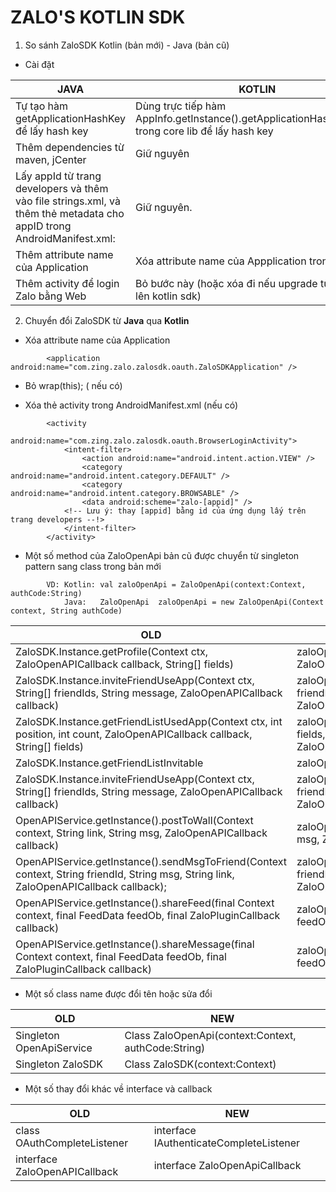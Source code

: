 # **ZALO&#39;S KOTLIN SDK**


1. So sánh ZaloSDK Kotlin (bản mới) - Java (bản cũ)

- Cài đặt

| JAVA | KOTLIN |
| --- | --- |
| Tự tạo hàm getApplicationHashKey để lấy hash key | Dùng trực tiếp hàm AppInfo.getInstance().getApplicationHashKey(this); trong core lib để lấy hash key  |
| Thêm dependencies từ maven, jCenter | Giữ nguyên |
| Lấy appId từ trang developers và thêm vào file strings.xml, và thêm thẻ metadata cho appID trong AndroidManifest.xml: | Giữ nguyên. |
| Thêm attribute name của Application | Xóa attribute name của Appplication trong manifest  |
| Thêm activity để login Zalo bằng Web | Bỏ bước này (hoặc xóa đi nếu upgrade từ java sdk lên kotlin sdk) |

2. Chuyển đổi ZaloSDK từ **Java** qua **Kotlin**

- Xóa attribute name của Application

```
        <application android:name="com.zing.zalo.zalosdk.oauth.ZaloSDKApplication" />
```

- Bỏ wrap(this); ( nếu có)

- Xóa thẻ activity trong AndroidManifest.xml (nếu có)

```
        <activity
            android:name="com.zing.zalo.zalosdk.oauth.BrowserLoginActivity">
            <intent-filter>
                <action android:name="android.intent.action.VIEW" />
                <category android:name="android.intent.category.DEFAULT" />
                <category android:name="android.intent.category.BROWSABLE" />
                <data android:scheme="zalo-[appid]" />
            <!-- Lưu ý: thay [appid] bằng id của ứng dụng lấy trên trang developers --!>
            </intent-filter>
        </activity>
```

- Một số method của ZaloOpenApi bản cũ được chuyển từ singleton pattern sang class trong bản mới

```
        VD: Kotlin: val zaloOpenApi = ZaloOpenApi(context:Context, authCode:String)
            Java:   ZaloOpenApi  zaloOpenApi = new ZaloOpenApi(Context context, String authCode)
```

| OLD | NEW |
| --- | --- |
| ZaloSDK.Instance.getProfile(Context ctx, ZaloOpenAPICallback callback, String[] fields) | zaloOpenApi.getProfile(String[] fields, ZaloOpenAPICallback callback) |
| ZaloSDK.Instance.inviteFriendUseApp(Context ctx, String[] friendIds, String message, ZaloOpenAPICallback callback)  | zaloOpenApi.inviteFriendUseApp(String[] friendIds, String message, ZaloOpenAPICallback callback)  |
| ZaloSDK.Instance.getFriendListUsedApp(Context ctx, int position, int count, ZaloOpenAPICallback callback, String[] fields)  | zaloOpenApi.getFriendListUsedApp(String[] fields, int position, int count, ZaloOpenAPICallback callback)  |
| ZaloSDK.Instance.getFriendListInvitable | zaloOpenApi.getFriendListInvitable |
| ZaloSDK.Instance.inviteFriendUseApp(Context ctx, String[] friendIds, String message, ZaloOpenAPICallback callback)  | zaloOpenApi.inviteFriendUseApp(String[] friendIds, String message, ZaloOpenAPICallback callback)  |
| OpenAPIService.getInstance().postToWall(Context context, String link, String msg, ZaloOpenAPICallback callback) | zaloOpenApi.postToWall( String link, String msg, ZaloOpenAPICallback callback) |
| OpenAPIService.getInstance().sendMsgToFriend(Context context, String friendId, String msg, String link, ZaloOpenAPICallback callback);  | zaloOpenApi.sendMsgToFriend(String friendId, String msg, String link, ZaloOpenAPICallback callback);  |
| OpenAPIService.getInstance().shareFeed(final Context context, final FeedData feedOb, final ZaloPluginCallback callback)  | zaloOpenApi.shareFeed(final FeedData feedOb, final ZaloPluginCallback callback)  |
| OpenAPIService.getInstance().shareMessage(final Context context, final FeedData feedOb, final ZaloPluginCallback callback)  | zaloOpenApi.shareMessage(final FeedData feedOb, final ZaloPluginCallback callback)  |

- Một số class name được đổi tên hoặc sửa đổi

| OLD | NEW |
| --- | --- |
| Singleton OpenApiService | Class ZaloOpenApi(context:Context, authCode:String) |
| Singleton ZaloSDK | Class ZaloSDK(context:Context) |

- Một số thay đổi khác về interface và callback

| OLD | NEW |
| --- | --- |
| class OAuthCompleteListener | interface IAuthenticateCompleteListener |
| interface ZaloOpenAPICallback | interface ZaloOpenApiCallback |